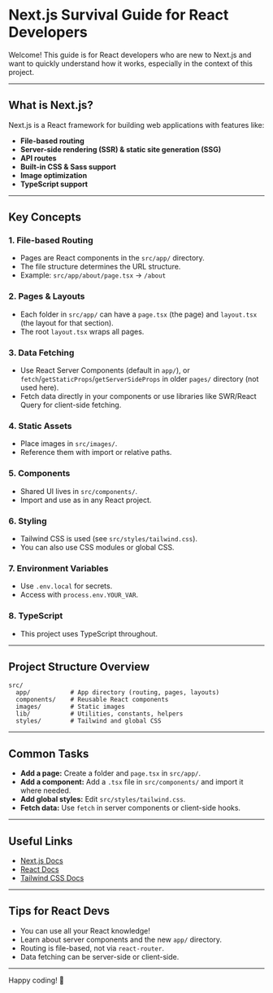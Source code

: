 # Next.js Survival Guide for React Developers

Welcome! This guide is for React developers who are new to Next.js and want to quickly understand how it works, especially in the context of this project.

---

## What is Next.js?

Next.js is a React framework for building web applications with features like:
- **File-based routing**
- **Server-side rendering (SSR) & static site generation (SSG)**
- **API routes**
- **Built-in CSS & Sass support**
- **Image optimization**
- **TypeScript support**

---

## Key Concepts

### 1. File-based Routing
- Pages are React components in the `src/app/` directory.
- The file structure determines the URL structure.
- Example: `src/app/about/page.tsx` → `/about`

### 2. Pages & Layouts
- Each folder in `src/app/` can have a `page.tsx` (the page) and `layout.tsx` (the layout for that section).
- The root `layout.tsx` wraps all pages.

### 3. Data Fetching
- Use React Server Components (default in `app/`), or `fetch`/`getStaticProps`/`getServerSideProps` in older `pages/` directory (not used here).
- Fetch data directly in your components or use libraries like SWR/React Query for client-side fetching.

### 4. Static Assets
- Place images in `src/images/`.
- Reference them with import or relative paths.

### 5. Components
- Shared UI lives in `src/components/`.
- Import and use as in any React project.

### 6. Styling
- Tailwind CSS is used (see `src/styles/tailwind.css`).
- You can also use CSS modules or global CSS.

### 7. Environment Variables
- Use `.env.local` for secrets.
- Access with `process.env.YOUR_VAR`.

### 8. TypeScript
- This project uses TypeScript throughout.

---

## Project Structure Overview

```
src/
  app/           # App directory (routing, pages, layouts)
  components/    # Reusable React components
  images/        # Static images
  lib/           # Utilities, constants, helpers
  styles/        # Tailwind and global CSS
```

---

## Common Tasks

- **Add a page:** Create a folder and `page.tsx` in `src/app/`.
- **Add a component:** Add a `.tsx` file in `src/components/` and import it where needed.
- **Add global styles:** Edit `src/styles/tailwind.css`.
- **Fetch data:** Use `fetch` in server components or client-side hooks.

---

## Useful Links

- [Next.js Docs](https://nextjs.org/docs)
- [React Docs](https://react.dev/)
- [Tailwind CSS Docs](https://tailwindcss.com/docs)

---

## Tips for React Devs

- You can use all your React knowledge!
- Learn about server components and the new `app/` directory.
- Routing is file-based, not via `react-router`.
- Data fetching can be server-side or client-side.

---

Happy coding! 🚀

